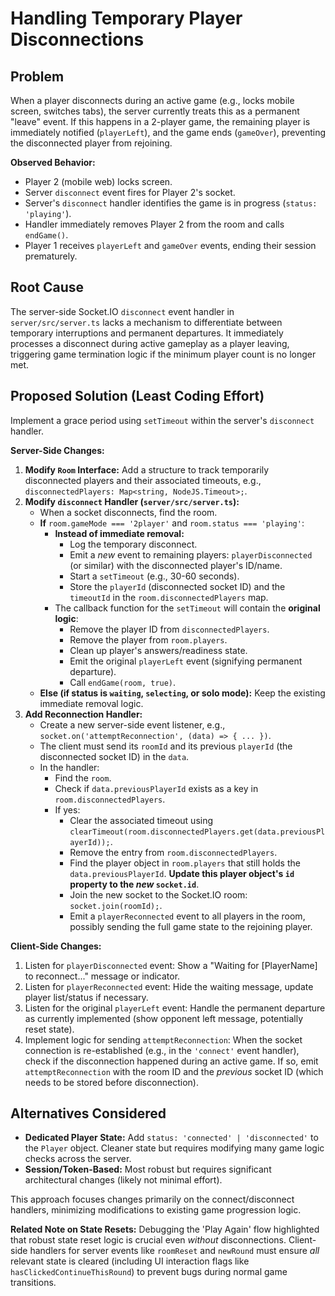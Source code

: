 # Handling Temporary Player Disconnections

## Problem

When a player disconnects during an active game (e.g., locks mobile screen, switches tabs), the server currently treats this as a permanent "leave" event. If this happens in a 2-player game, the remaining player is immediately notified (`playerLeft`), and the game ends (`gameOver`), preventing the disconnected player from rejoining.

**Observed Behavior:**
- Player 2 (mobile web) locks screen.
- Server `disconnect` event fires for Player 2's socket.
- Server's `disconnect` handler identifies the game is in progress (`status: 'playing'`).
- Handler immediately removes Player 2 from the room and calls `endGame()`.
- Player 1 receives `playerLeft` and `gameOver` events, ending their session prematurely.

## Root Cause

The server-side Socket.IO `disconnect` event handler in `server/src/server.ts` lacks a mechanism to differentiate between temporary interruptions and permanent departures. It immediately processes a disconnect during active gameplay as a player leaving, triggering game termination logic if the minimum player count is no longer met.

## Proposed Solution (Least Coding Effort)

Implement a grace period using `setTimeout` within the server's `disconnect` handler.

**Server-Side Changes:**

1.  **Modify `Room` Interface:** Add a structure to track temporarily disconnected players and their associated timeouts, e.g., `disconnectedPlayers: Map<string, NodeJS.Timeout>;`.
2.  **Modify `disconnect` Handler (`server/src/server.ts`):**
    *   When a socket disconnects, find the room.
    *   **If** `room.gameMode === '2player'` and `room.status === 'playing'`:
        *   **Instead of immediate removal:**
            *   Log the temporary disconnect.
            *   Emit a *new* event to remaining players: `playerDisconnected` (or similar) with the disconnected player's ID/name.
            *   Start a `setTimeout` (e.g., 30-60 seconds).
            *   Store the `playerId` (disconnected socket ID) and the `timeoutId` in the `room.disconnectedPlayers` map.
        *   The callback function for the `setTimeout` will contain the **original logic**:
            *   Remove the player ID from `disconnectedPlayers`.
            *   Remove the player from `room.players`.
            *   Clean up player's answers/readiness state.
            *   Emit the original `playerLeft` event (signifying permanent departure).
            *   Call `endGame(room, true)`.
    *   **Else (if status is `waiting`, `selecting`, or solo mode):** Keep the existing immediate removal logic.
3.  **Add Reconnection Handler:**
    *   Create a new server-side event listener, e.g., `socket.on('attemptReconnection', (data) => { ... })`.
    *   The client must send its `roomId` and its previous `playerId` (the disconnected socket ID) in the `data`.
    *   In the handler:
        *   Find the `room`.
        *   Check if `data.previousPlayerId` exists as a key in `room.disconnectedPlayers`.
        *   If yes:
            *   Clear the associated timeout using `clearTimeout(room.disconnectedPlayers.get(data.previousPlayerId));`.
            *   Remove the entry from `room.disconnectedPlayers`.
            *   Find the player object in `room.players` that still holds the `data.previousPlayerId`. **Update this player object's `id` property to the *new* `socket.id`**.
            *   Join the new socket to the Socket.IO room: `socket.join(roomId);`.
            *   Emit a `playerReconnected` event to all players in the room, possibly sending the full game state to the rejoining player.

**Client-Side Changes:**

1.  Listen for `playerDisconnected` event: Show a "Waiting for [PlayerName] to reconnect..." message or indicator.
2.  Listen for `playerReconnected` event: Hide the waiting message, update player list/status if necessary.
3.  Listen for the original `playerLeft` event: Handle the permanent departure as currently implemented (show opponent left message, potentially reset state).
4.  Implement logic for sending `attemptReconnection`: When the socket connection is re-established (e.g., in the `'connect'` event handler), check if the disconnection happened during an active game. If so, emit `attemptReconnection` with the room ID and the *previous* socket ID (which needs to be stored before disconnection).

## Alternatives Considered

*   **Dedicated Player State:** Add `status: 'connected' | 'disconnected'` to the `Player` object. Cleaner state but requires modifying many game logic checks across the server.
*   **Session/Token-Based:** Most robust but requires significant architectural changes (likely not minimal effort).

This approach focuses changes primarily on the connect/disconnect handlers, minimizing modifications to existing game progression logic.

**Related Note on State Resets:** Debugging the 'Play Again' flow highlighted that robust state reset logic is crucial even *without* disconnections. Client-side handlers for server events like `roomReset` and `newRound` must ensure *all* relevant state is cleared (including UI interaction flags like `hasClickedContinueThisRound`) to prevent bugs during normal game transitions.
